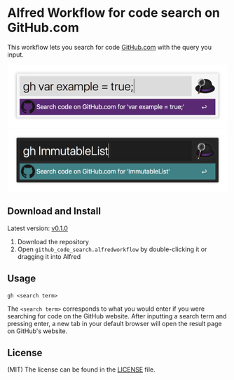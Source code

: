 # Alfred Workflow for code search on GitHub.com
This workflow lets you search for code [GitHub.com](https://github.com) with
the query you input.

![Alfred interface with light theme](include/search-example-light.png)
![Alfred interface with dark theme](include/search-example-dark.png)

## Download and Install
Latest version: [v0.1.0](https://github.com/simeg/alfred-workflow-github.com/archive/master.zip)

1. Download the repository
2. Open `github_code_search.alfredworkflow` by double-clicking it or dragging
it into Alfred

## Usage
```
gh <search term>
```
The `<search term>` corresponds to what you would enter if you were searching for code on the GitHub website. After inputting a search term and pressing enter, a new tab in your default browser will open the result page on GitHub's website.

## License
(MIT) The license can be found in the [LICENSE](LICENSE.md) file.
